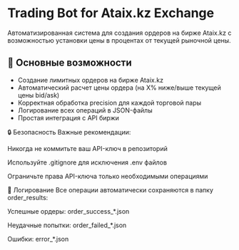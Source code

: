 # Trading Bot for Ataix.kz Exchange
Автоматизированная система для создания ордеров на бирже Ataix.kz с возможностью установки цены в процентах от текущей рыночной цены.

## 📌 Основные возможности

- Создание лимитных ордеров на бирже Ataix.kz
- Автоматический расчет цены ордера (на X% ниже/выше текущей цены bid/ask)
- Корректная обработка precision для каждой торговой пары
- Логирование всех операций в JSON-файлы
- Простая интеграция с API биржи


🔒 Безопасность
Важные рекомендации:

Никогда не коммитьте ваш API-ключ в репозиторий

Используйте .gitignore для исключения .env файлов

Ограничьте права API-ключа только необходимыми операциями

📝 Логирование
Все операции автоматически сохраняются в папку order_results:

Успешные ордеры: order_success_*.json

Неудачные попытки: order_failed_*.json

Ошибки: error_*.json
